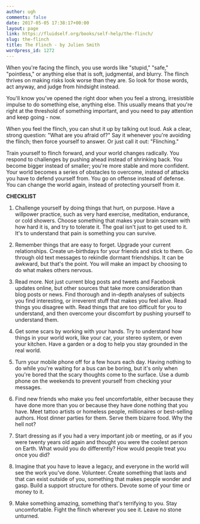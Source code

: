 ```yaml
---
author: ugh
comments: false
date: 2017-05-05 17:38:17+00:00
layout: page
link: https://fluidself.org/books/self-help/the-flinch/
slug: the-flinch
title: The Flinch - by Julien Smith
wordpress_id: 1272
---
```


When you're facing the flinch, you use words like "stupid," "safe," "pointless," or anything else that is soft, judgmental, and blurry. The flinch thrives on making risks look worse than they are. So look for those words, act anyway, and judge from hindsight instead.
 
You'll know you've opened the right door when you feel a strong, irresistible impulse to do something else, anything else. This usually means that you're right at the threshold of something important, and you need to pay attention and keep going - now.
 
When you feel the flinch, you can shut it up by talking out loud. Ask a clear, strong question: "What are you afraid of?" Say it whenever you're avoiding the flinch; then force yourself to answer. Or just call it out: "Flinching."
 
Train yourself to flinch forward, and your world changes radically. You respond to challenges by pushing ahead instead of shrinking back. You become bigger instead of smaller; you're more stable and more confident. Your world becomes a series of obstacles to overcome, instead of attacks you have to defend yourself from. You go on offense instead of defense. You can change the world again, instead of protecting yourself from it.
 
**CHECKLIST**



	
  1. Challenge yourself by doing things that hurt, on purpose. Have a willpower practice, such as very hard exercise, meditation, endurance, or cold showers. Choose something that makes your brain scream with how hard it is, and try to tolerate it. The goal isn't just to get used to it. It's to understand that pain is something you can survive.


	
  2. Remember things that are easy to forget. Upgrade your current relationships. Create un-birthdays for your friends and stick to them. Go through old text messages to rekindle dormant friendships. It can be awkward, but that's the point. You will make an impact by choosing to do what makes others nervous.


	
  3. Read more. Not just current blog posts and tweets and Facebook updates online, but other sources that take more consideration than blog posts or news. Find thorough and in-depth analyses of subjects you find interesting, or irreverent stuff that makes you feel alive. Read things you disagree with. Read things that are too difficult for you to understand, and then overcome your discomfort by pushing yourself to understand them.


	
  4. Get some scars by working with your hands. Try to understand how things in your world work, like your car, your stereo system, or even your kitchen. Have a garden or a dog to help you stay grounded in the real world.


	
  5. Turn your mobile phone off for a few hours each day. Having nothing to do while you're waiting for a bus can be boring, but it's only when you're bored that the scary thoughts come to the surface. Use a dumb phone on the weekends to prevent yourself from checking your messages.


	
  6. Find new friends who make you feel uncomfortable, either because they have done more than you or because they have done nothing that you have. Meet tattoo artists or homeless people, millionaires or best-selling authors. Host dinner parties for them. Serve them bizarre food. Why the hell not?


	
  7. Start dressing as if you had a very important job or meeting, or as if you were twenty years old again and thought you were the coolest person on Earth. What would you do differently? How would people treat you once you did?


	
  8. Imagine that you have to leave a legacy, and everyone in the world will see the work you've done. Volunteer. Create something that lasts and that can exist outside of you, something that makes people wonder and gasp. Build a support structure for others. Devote some of your time or money to it.


	
  9. Make something amazing, something that's terrifying to you. Stay uncomfortable. Fight the flinch wherever you see it. Leave no stone unturned.


